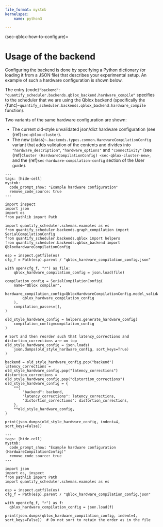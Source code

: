 ```yaml
---
file_format: mystnb
kernelspec:
    name: python3

---
```

(sec-qblox-how-to-configure)=

# Usage of the backend

Configuring the backend is done by specifying a Python dictionary (or loading it from a JSON file)
that describes your experimental setup. An example of such a hardware configuration is shown below.

The entry {code}`"backend": "quantify_scheduler.backends.qblox_backend.hardware_compile"` specifies to the scheduler
that we are using the Qblox backend (specifically the {func}`~quantify_scheduler.backends.qblox_backend.hardware_compile` function).

Two variants of the same hardware configuration are shown: 
- The current old-style unvalidated json/dict hardware configuration (see {ref}`sec-qblox-cluster`).
- The new {class}`~.backends.types.common.HardwareCompilationConfig` variant that adds validation of the contents and divides into `"hardware_description"`, `"hardware_options"` and `"connectivity"` (see {ref}`Cluster (HardwareCompilationConfig) <sec-qblox-cluster-new>`,  and the {ref}`sec-hardware-compilation-config` section of the User guide). 

```{code-cell} ipython3
---
tags: [hide-cell]
mystnb:
  code_prompt_show: "Example hardware configuration"
  remove_code_source: true  
---

import inspect
import json
import os
from pathlib import Path

import quantify_scheduler.schemas.examples as es
from quantify_scheduler.backends.graph_compilation import SerialCompilationConfig
from quantify_scheduler.backends.qblox import helpers
from quantify_scheduler.backends.qblox_backend import QbloxHardwareCompilationConfig

esp = inspect.getfile(es)
cfg_f = Path(esp).parent / "qblox_hardware_compilation_config.json"

with open(cfg_f, "r") as file:
    qblox_hardware_compilation_config = json.load(file)

compilation_config = SerialCompilationConfig(
    name="Qblox compiler",
    hardware_compilation_config=QbloxHardwareCompilationConfig.model_validate(
        qblox_hardware_compilation_config
    ),
    compilation_passes=[],
)

old_style_hardware_config = helpers.generate_hardware_config(
    compilation_config=compilation_config
)

# Sort and then reorder such that latency_corrections and distortion_corrections are on top
old_style_hardware_config = json.loads(
    json.dumps(old_style_hardware_config, sort_keys=True)
)

backend = old_style_hardware_config.pop("backend")
latency_corrections = old_style_hardware_config.pop("latency_corrections")
distortion_corrections = old_style_hardware_config.pop("distortion_corrections")
old_style_hardware_config = {
    **{
        "backend": backend,
        "latency_corrections": latency_corrections,
        "distortion_corrections": distortion_corrections,
    },
    **old_style_hardware_config,
}

print(json.dumps(old_style_hardware_config, indent=4, sort_keys=False))
```


```{code-cell} ipython3
---
tags: [hide-cell]
mystnb:
  code_prompt_show: "Example hardware configuration (HardwareCompilationConfig)"
  remove_code_source: true  
---

import json
import os, inspect
from pathlib import Path
import quantify_scheduler.schemas.examples as es

esp = inspect.getfile(es)
cfg_f = Path(esp).parent / "qblox_hardware_compilation_config.json"

with open(cfg_f, "r") as f:
  qblox_hardware_compilation_config = json.load(f)

print(json.dumps(qblox_hardware_compilation_config, indent=4, sort_keys=False))  # Do not sort to retain the order as in the file
```